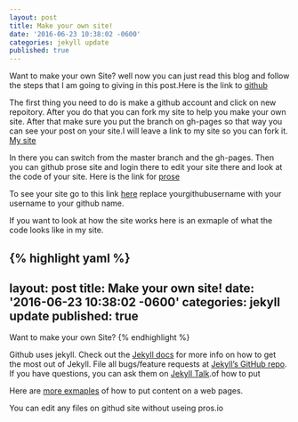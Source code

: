 ```yaml
---
layout: post
title: Make your own site!
date: '2016-06-23 10:38:02 -0600'
categories: jekyll update
published: true
---
```

Want to make your own Site? well now you can just read this blog and follow the steps that I am going to giving in this post.Here is the link to [github](https://github.com/)  

The first thing you need to do is make a github account and click on new repoitory. After you do that you can fork my site to help you make your own site. After that make sure you put the branch on gh-pages so that way you can see your post on your site.I will leave a link to my site so you can fork it. [My site](https://github.com/icastillo93/site)

In there you can switch from the master branch and the gh-pages. Then you can github prose site and login there to edit your site there and look at the code of your site. Here is the link for [prose](http://prose.io/)  

To see your site go to this link [here](https://yourgithubusername.github.io/site/)  replace yourgithubusername with your username to your github name. 

If you want to look at how the site works here is an exmaple of what the code looks like in my site.

{% highlight yaml %}
---
layout: post
title: Make your own site!
date: '2016-06-23 10:38:02 -0600'
categories: jekyll update
published: true
---
Want to make your own Site?
{% endhighlight %}

Github uses jekyll. Check out the [Jekyll docs][jekyll-docs] for more info on how to get the most out of Jekyll. File all bugs/feature requests at [Jekyll’s GitHub repo][jekyll-gh]. If you have questions, you can ask them on [Jekyll Talk][jekyll-talk].of how to put 

Here are [more exmaples](https://icastillo93.github.io/site/examples/) of how to put content on a web pages.

You can edit any files on githud site without useing pros.io

[jekyll-docs]: http://jekyllrb.com/docs/home
[jekyll-gh]:   https://github.com/jekyll/jekyll
[jekyll-talk]: https://talk.jekyllrb.com/

